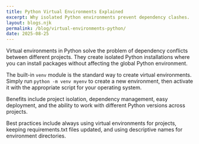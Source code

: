 ```yaml
---
title: Python Virtual Environments Explained
excerpt: Why isolated Python environments prevent dependency clashes.
layout: blogs.njk
permalink: /blog/virtual-environments-python/
date: 2025-08-25
---
```


Virtual environments in Python solve the problem of dependency conflicts between different projects. They create isolated Python installations where you can install packages without affecting the global Python environment.

The built-in `venv` module is the standard way to create virtual environments. Simply run `python -m venv myenv` to create a new environment, then activate it with the appropriate script for your operating system.

Benefits include project isolation, dependency management, easy deployment, and the ability to work with different Python versions across projects.

Best practices include always using virtual environments for projects, keeping requirements.txt files updated, and using descriptive names for environment directories.
